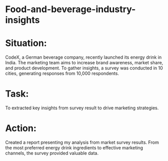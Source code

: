 # Food-and-beverage-industry-insights
# Situation: 
CodeX, a German beverage company, recently launched its energy drink in India. The marketing team aims to increase brand awareness, market share, and product development. To gather insights, a survey was conducted in 10 cities, generating responses from 10,000 respondents.

# Task: 
To extracted key insights from survey result to drive marketing strategies.

# Action: 
Created a report presenting my analysis from market survey results. From the most preferred energy drink ingredients to effective marketing channels, the survey provided valuable data.


